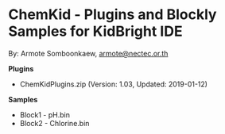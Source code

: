 # ChemKid - Plugins and Blockly Samples for KidBright IDE
By: Armote Somboonkaew, armote@nectec.or.th

**Plugins**
- ChemKidPlugins.zip (Version: 1.03, Updated: 2019-01-12)

**Samples**
- Block1 - pH.bin
- Block2 - Chlorine.bin
